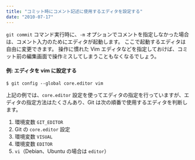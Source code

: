 ```yaml
---
title: "コミット時にコメント記述に使用するエディタを設定する"
date: "2010-07-17"
---
```


`git commit` コマンド実行時に、`-m` オプションでコメントを指定しなかった場合は、コメント入力のためにエディタが起動します。
ここで起動するエディタは自由に変更できます。
操作に慣れた Vim エディタなどを指定しておけば、コミット前の編集画面で操作ミスしてしまうこともなくなるでしょう。

#### 例: エディタを vim に設定する

~~~
$ git config --global core.editor vim
~~~

上記の例では、`core.editor` 設定を使ってエディタの指定を行っていますが、エディタの指定方法はたくさんあり、Git は次の順番で使用するエディタを判断します。

1. 環境変数 `GIT_EDITOR`
2. Git の `core.editor` 設定
3. 環境変数 `VISUAL`
4. 環境変数 `EDITOR`
5. `vi`（Debian、Ubuntu の場合は `editor`）

